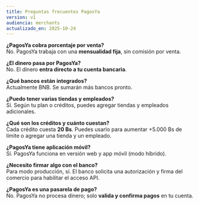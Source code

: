 ```yaml
---
title: Preguntas frecuentes PagosYa
version: v1
audiencia: merchants
actualizado_en: 2025-10-24
---
```


**¿PagosYa cobra porcentaje por venta?**  
No. PagosYa trabaja con una **mensualidad fija**, sin comisión por venta.

**¿El dinero pasa por PagosYa?**  
No. El dinero **entra directo a tu cuenta bancaria**.

**¿Qué bancos están integrados?**  
Actualmente BNB. Se sumarán más bancos pronto.

**¿Puedo tener varias tiendas y empleados?**  
Sí. Según tu plan o créditos, puedes agregar tiendas y empleados adicionales.

**¿Qué son los créditos y cuánto cuestan?**  
Cada crédito cuesta **20 Bs**. Puedes usarlo para aumentar +5.000 Bs de límite o agregar una tienda y un empleado.

**¿PagosYa tiene aplicación móvil?**  
Sí. PagosYa funciona en versión web y app móvil (modo híbrido).

**¿Necesito firmar algo con el banco?**  
Para modo producción, sí. El banco solicita una autorización y firma del comercio para habilitar el acceso API.

**¿PagosYa es una pasarela de pago?**  
No. PagosYa no procesa dinero; solo **valida y confirma pagos** en tu cuenta.
